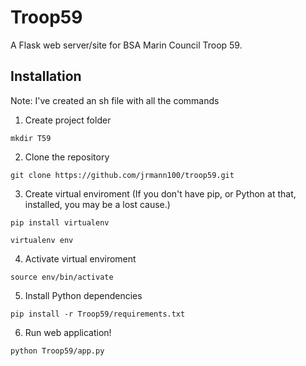 # Troop59 #
A Flask web server/site for BSA Marin Council Troop 59.

## Installation ##
Note: I've created an sh file with all the commands 
1. Create project folder
```
mkdir T59
```
2. Clone the repository
```
git clone https://github.com/jrmann100/troop59.git
```
3. Create virtual enviroment (If you don't have pip, or Python at that, installed, you may be a lost cause.)
```
pip install virtualenv
```
```
virtualenv env
```
4. Activate virtual enviroment
```
source env/bin/activate
```
5. Install Python dependencies
```
pip install -r Troop59/requirements.txt
```
6. Run web application!
```
python Troop59/app.py
```
